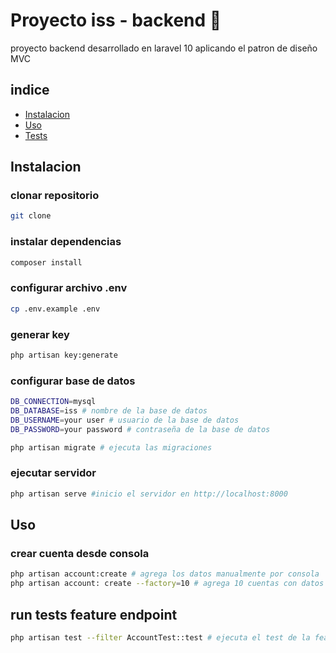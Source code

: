 # Proyecto iss - backend 🔶
proyecto backend desarrollado en laravel 10 aplicando el patron de diseño MVC

## indice 
- [Instalacion](#instalacion)
- [Uso](#uso)
- [Tests](#tests)


## Instalacion

### clonar repositorio
```bash
git clone 
```
### instalar dependencias
```bash
composer install
```
### configurar archivo .env
```bash
cp .env.example .env 
```
### generar key
```bash
php artisan key:generate
```
### configurar base de datos
```bash
DB_CONNECTION=mysql
DB_DATABASE=iss # nombre de la base de datos
DB_USERNAME=your user # usuario de la base de datos
DB_PASSWORD=your password # contraseña de la base de datos
```
```bash
php artisan migrate # ejecuta las migraciones
```
### ejecutar servidor
```bash
php artisan serve #inicio el servidor en http://localhost:8000
```
## Uso
### crear cuenta desde consola
```bash
php artisan account:create # agrega los datos manualmente por consola
php artisan account: create --factory=10 # agrega 10 cuentas con datos aleatorios
```

## run tests feature endpoint
```bash
php artisan test --filter AccountTest::test # ejecuta el test de la feature account

```

